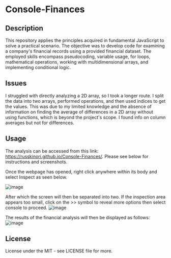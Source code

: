 # Console-Finances

## Description
This repository applies the principles acquired in fundamental JavaScript to solve a practical scenario. The objective was to develop code for examining a company's financial records using a provided financial dataset. The employed skills encompass pseudocoding, variable usage, for loops, mathematical operations, working with multidimensional arrays, and implementing conditional logic.

## Issues
I struggled with directly analyzing a 2D array, so I took a longer route. I split the data into two arrays, performed operations, and then used indices to get the values. This was due to my limited knowledge and the absence of information on finding the average of differences in a 2D array without using functions, which is beyond the project's scope. I found info on column averages but not for differences.

## Usage 
The analysis can be accessed from this link: https://russkinori.github.io/Console-Finances/. Please see below for instructions and screenshots.

Once the webpage has opened, right click anywhere within its body and select Inspect as seen below.

![image](https://github.com/najmamusa/console-finances/assets/110435863/2ceb327e-47c8-4499-adf7-2f1a93cd5763)

After which the screen will then be separated into two. If the inspection area appears too small, click on the >> symbol to reveal more options then select console to proceed. 
![image](https://github.com/najmamusa/console-finances/assets/110435863/3e05b16e-43f4-403c-ab77-a65699b92c45)

The results of the financial analysis will then be displayed as follows:
![image](https://github.com/najmamusa/console-finances/assets/110435863/00999d1a-b78f-4397-a6fe-36132cb667cf)

## License
License under the MIT - see LICENSE file for more.


